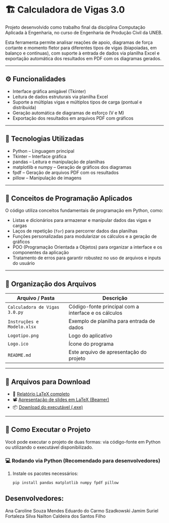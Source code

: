 # 🏗️ Calculadora de Vigas 3.0

Projeto desenvolvido como trabalho final da disciplina Computação Aplicada à Engenharia, no curso de Engenharia de Produção Civil da UNEB.

Esta ferramenta permite analisar reações de apoio, diagramas de força cortante e momento fletor para diferentes tipos de vigas (biapoiadas, em balanço e contínuas), com suporte à entrada de dados via planilha Excel e exportação automática dos resultados em PDF com os diagramas gerados.

---

## ⚙️ Funcionalidades

- Interface gráfica amigável (Tkinter)
- Leitura de dados estruturais via planilha Excel
- Suporte a múltiplas vigas e múltiplos tipos de carga (pontual e distribuída)
- Geração automática de diagramas de esforço (V e M)
- Exportação dos resultados em arquivos PDF com gráficos

---

## 🧠 Tecnologias Utilizadas

- Python – Linguagem principal
- Tkinter – Interface gráfica
- pandas – Leitura e manipulação de planilhas
- matplotlib e numpy – Geração de gráficos dos diagramas
- fpdf – Geração de arquivos PDF com os resultados
- pillow – Manipulação de imagens

---

## 🧱 Conceitos de Programação Aplicados

O código utiliza conceitos fundamentais de programação em Python, como:

- Listas e dicionários para armazenar e manipular dados das vigas e cargas
- Laços de repetição (`for`) para percorrer dados das planilhas
- Funções personalizadas para modularizar os cálculos e a geração de gráficos
- POO (Programação Orientada a Objetos) para organizar a interface e os componentes da aplicação
- Tratamento de erros para garantir robustez no uso de arquivos e inputs do usuário

---

## 📁 Organização dos Arquivos

| Arquivo / Pasta              | Descrição |
|------------------------------|-----------|
| `Calculadora de Vigas 3.0.py`| Código-fonte principal com a interface e os cálculos |
| `Instruções e Modelo.xlsx`   | Exemplo de planilha para entrada de dados |
| `Logotipo.png`               | Logo do aplicativo |
| `Logo.ico`                   | Ícone do programa |
| `README.md`                  | Este arquivo de apresentação do projeto |

---

## 🔗 Arquivos para Download

- 📄 [Relatório LaTeX completo](https://www.overleaf.com/read/tbbhzysckrry#f2d23b)
- 📽️ [Apresentação de slides em LaTeX (Beamer)](https://www.overleaf.com/read/xnhbkbsgqksp#a42421)
- 📦 [Download do executável (.exe)](https://drive.google.com/drive/folders/1Ecj31lPfMhjptuNqPDsPL9nnydcmb5IM?usp=sharing)

---

## 🧪 Como Executar o Projeto

Você pode executar o projeto de duas formas: via código-fonte em Python ou utilizando o executável disponibilizado.

### 💻 Rodando via Python (Recomendado para desenvolvedores)

1. Instale os pacotes necessários:
   ```bash
   pip install pandas matplotlib numpy fpdf pillow
   
## Desenvolvedores:

Ana Caroline Souza Mendes
Eduardo do Carmo Szadkowski
Jamim Suriel Fortaleza Silva 
Nailton Caldeira dos Santos Filho

